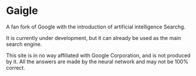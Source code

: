 # Gaigle

A fan fork of Google with the introduction of artificial intelligence Searchg. 

It is currently under development, but it can already be used as the main search engine.

This site is in no way affiliated with Google Corporation, and is not produced by it. All the answers are made by the neural network and may not be 100% correct.
